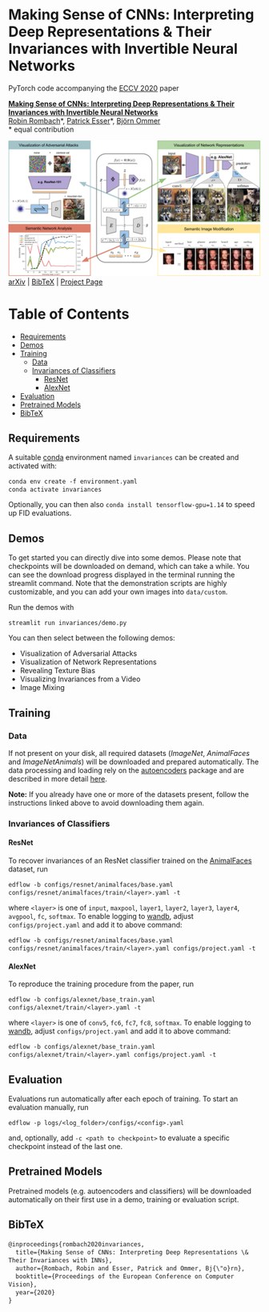 # Making Sense of CNNs: Interpreting Deep Representations & Their Invariances with Invertible Neural Networks

PyTorch code accompanying the [ECCV 2020](https://eccv2020.eu/) paper

[**Making Sense of CNNs: Interpreting Deep Representations & Their Invariances with Invertible Neural Networks**](https://compvis.github.io/invariances/)<br/>
[Robin Rombach](https://github.com/rromb)\*,
[Patrick Esser](https://github.com/pesser)\*,
[Björn Ommer](https://hci.iwr.uni-heidelberg.de/Staff/bommer)<br/>
\* equal contribution

![teaser](data/overview.png)<br/>
[arXiv](https://arxiv.org/) | [BibTeX](#bibtex) | [Project Page](https://compvis.github.io/invariances/)

Table of Contents
=================

* [Requirements](#requirements)
* [Demos](#demos)
* [Training](#training)
   * [Data](#data)
   * [Invariances of Classifiers](#invariances-of-classifiers)
      * [ResNet](#resnet)
      * [AlexNet](#alexnet)
* [Evaluation](#evaluation)
* [Pretrained Models](#pretrained-models)
* [BibTeX](#bibtex)


## Requirements
A suitable [conda](https://conda.io/) environment named `invariances` can be created
and activated with:

```
conda env create -f environment.yaml
conda activate invariances
```

Optionally, you can then also `conda install tensorflow-gpu=1.14` to speed up
FID evaluations.

## Demos
To get started you can directly dive into some demos. Please note that
checkpoints will be downloaded on demand, which can take a while. You can see
the download progress displayed in the terminal running the streamlit command.
Note that the demonstration scripts are highly customizable, and you can add 
your own images into `data/custom`.

Run the demos with

```
streamlit run invariances/demo.py
```

You can then select between the following demos:

- Visualization of Adversarial Attacks
- Visualization of Network Representations
- Revealing Texture Bias
- Visualizing Invariances from a Video
- Image Mixing

## Training

### Data
If not present on your disk, all required datasets (*ImageNet*, *AnimalFaces* and *ImageNetAnimals*)
 will be downloaded and prepared automatically. The data processing and loading rely on the
  [autoencoders](https://github.com/edflow/autoencoders) package and are described in more detail 
  [here](https://github.com/edflow/autoencoders#data).
  
  **Note:** If you already have one or more of the datasets present, follow the instructions linked 
  above to avoid downloading them again.
 

### Invariances of Classifiers

#### ResNet

To recover invariances of an ResNet classifier trained on the [AnimalFaces](https://github.com/edflow/autoencoders#animalfaces)
 dataset, run

```
edflow -b configs/resnet/animalfaces/base.yaml configs/resnet/animalfaces/train/<layer>.yaml -t
```

where `<layer>` is one of `input`, `maxpool`, `layer1`, `layer2`, `layer3`, `layer4`, 
`avgpool`, `fc`, `softmax`.
To enable logging to [wandb](https://wandb.ai), adjust
`configs/project.yaml` and add it to above command:

```
edflow -b configs/resnet/animalfaces/base.yaml configs/resnet/animalfaces/train/<layer>.yaml configs/project.yaml -t
```

#### AlexNet

To reproduce the training procedure from the paper, run

```
edflow -b configs/alexnet/base_train.yaml configs/alexnet/train/<layer>.yaml -t
```

where `<layer>` is one of `conv5`, `fc6`, `fc7`, `fc8`, `softmax`.
To enable logging to [wandb](https://wandb.ai), adjust
`configs/project.yaml` and add it to above command:

```
edflow -b configs/alexnet/base_train.yaml configs/alexnet/train/<layer>.yaml configs/project.yaml -t
```


## Evaluation

Evaluations run automatically after each epoch of training. To start an
evaluation manually, run

```
edflow -p logs/<log_folder>/configs/<config>.yaml
```

and, optionally, add `-c <path to checkpoint>` to evaluate a specific
checkpoint instead of the last one.


## Pretrained Models
Pretrained models (e.g. autoencoders and classifiers) will be downloaded automatically on their first 
use in a demo, training or evaluation script. 

## BibTeX

```
@inproceedings{rombach2020invariances,
  title={Making Sense of CNNs: Interpreting Deep Representations \& Their Invariances with INNs},
  author={Rombach, Robin and Esser, Patrick and Ommer, Bj{\"o}rn},
  booktitle={Proceedings of the European Conference on Computer Vision},
  year={2020}
}
```
